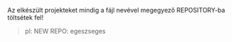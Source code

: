 Az elkészült projekteket mindig a fájl nevével megegyező REPOSITORY-ba töltsétek fel! 
> pl: NEW REPO:  egeszseges
